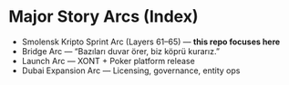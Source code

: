 # Major Story Arcs (Index)
- Smolensk Kripto Sprint Arc (Layers 61–65) — **this repo focuses here**
- Bridge Arc — “Bazıları duvar örer, biz köprü kurarız.”
- Launch Arc — XONT + Poker platform release
- Dubai Expansion Arc — Licensing, governance, entity ops
